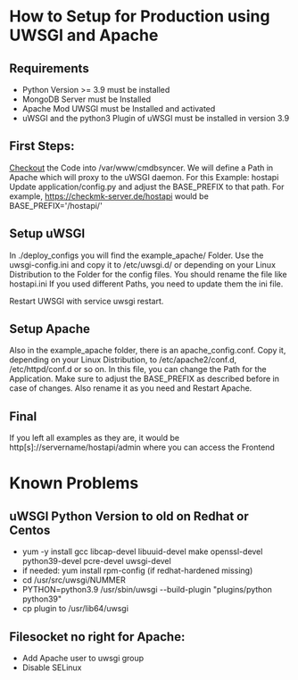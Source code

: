 # How to Setup for Production using UWSGI and Apache

## Requirements
- Python Version >= 3.9 must be installed
- MongoDB Server must be Installed
- Apache Mod UWSGI must be Installed and activated
- uWSGI and the python3 Plugin of uWSGI must be installed in version 3.9

## First Steps:
[Checkout](setup_code.md) the Code into /var/www/cmdbsyncer.
We will define a Path in Apache which will proxy to the uWSGI daemon. For this Example: hostapi
Update application/config.py and adjust the BASE_PREFIX to that path. For example, https://checkmk-server.de/hostapi would be BASE_PREFIX='/hostapi/'

## Setup uWSGI
In ./deploy_configs you will find the example_apache/ Folder. Use the uwsgi-config.ini and copy it to /etc/uwsgi.d/ or depending on your Linux Distribution to the Folder for the config files. You should rename the file like hostapi.ini
If you used different Paths, you need to update them the ini file.

Restart UWSGI with service uwsgi restart.

## Setup Apache
Also in the example_apache folder, there is an apache_config.conf. Copy it, depending on your Linux Distribution, to /etc/apache2/conf.d, /etc/httpd/conf.d or so on. 
In this file, you can change the Path for the Application. Make sure to adjust the BASE_PREFIX as described before in case of changes.
Also rename it as you need and Restart Apache.

## Final
If you left all examples as they are, it would be http[s]://servername/hostapi/admin where you can access the Frontend


# Known Problems

## uWSGI Python Version to old on Redhat or Centos
-   yum -y install gcc libcap-devel libuuid-devel make openssl-devel python39-devel pcre-devel uwsgi-devel
-   if needed: yum install rpm-config (if redhat-hardened missing)
-   cd /usr/src/uwsgi/NUMMER
-   PYTHON=python3.9 /usr/sbin/uwsgi --build-plugin "plugins/python python39"
-   cp plugin to /usr/lib64/uwsgi
  

## Filesocket no right for Apache:

-  Add Apache user to uwsgi group
-   Disable SELinux


